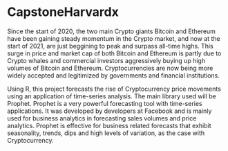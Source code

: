 # CapstoneHarvardx
Since the start of 2020, the two main Crypto giants Bitcoin and Ethereum have been gaining steady momentum in the Crypto market, and now at the start of 2021, are just beggining to peak and surpass all-time highs. This surge in price and market cap of both Bitcoin and Ethereum is partly due to Crypto whales and commercial investors aggressively buying up high volumes of Bitcoin and Ethereum. Cryptocurrencies are now being more widely accepted and legitimized by governments and financial institutions.

Using R, this project forecasts the rise of Cryptocurrency price movements using an application of time-series analysis. The main library used will be Prophet. Prophet is a very powerful forecasting tool with time-series applications. It was developed by developers at Facebook and is mainly used for business analytics in forecasting sales volumes and price analytics. Prophet is effective for business related forecasts that exhibit seasonality, trends, dips and high levels of variation, as the case with Cryptocurrency.
